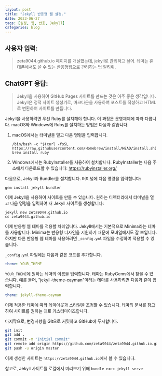 ```yaml
---
layout: post
title: "Jekyll 반응형 웹 설정."
date: 2023-06-27
tags: [설정, 웹, 반응, Jekyll]
categories: blog
---
```


## 사용자 입력:
> zeta9044.github.io 페이지를 개설했는데,  jekyll로 관리하고 싶어. 테마는 휴대폰에서도 쓸 수 있는 반응형웹으로 관리하는 법 알려줘.

## ChatGPT 응답:
> Jekyll을 사용하여 GitHub Pages 사이트를 만드는 것은 아주 좋은 생각입니다. Jekyll은 정적 사이트 생성기로, 마크다운을 사용하여 포스트를 작성하고 HTML로 변환하여 사이트를 만듭니다. 

Jekyll을 사용하려면 우선 Ruby를 설치해야 합니다. 이 과정은 운영체제에 따라 다릅니다. macOS와 Windows에 Ruby를 설치하는 방법은 다음과 같습니다.

1. macOS에서는 터미널을 열고 다음 명령을 입력합니다.

   ```
   /bin/bash -c "$(curl -fsSL https://raw.githubusercontent.com/Homebrew/install/HEAD/install.sh)"
   brew install ruby
   ```

2. Windows에서는 RubyInstaller를 사용하여 설치합니다. RubyInstaller는 다음 주소에서 다운로드할 수 있습니다: https://rubyinstaller.org/

다음으로, Jekyll과 Bundler를 설치합니다. 터미널에 다음 명령을 입력합니다:

```
gem install jekyll bundler
```

이제 Jekyll을 사용하여 사이트를 만들 수 있습니다. 원하는 디렉터리에서 터미널을 열고 다음 명령을 입력하여 새 Jekyll 사이트를 생성합니다:

```
jekyll new zeta9044.github.io
cd zeta9044.github.io
```

이제 반응형 웹 테마를 적용할 차례입니다. Jekyll에서는 기본적으로 Minima라는 테마를 사용합니다. Minima는 반응형 디자인을 지원하기 때문에 모바일에서도 잘 보입니다. 하지만 다른 반응형 웹 테마를 사용하려면 `_config.yml` 파일을 수정하여 적용할 수 있습니다.

`_config.yml` 파일에는 다음과 같은 코드를 추가합니다.

```yaml
theme: YOUR_THEME
```

`YOUR_THEME`에 원하는 테마의 이름을 입력합니다. 테마는 RubyGems에서 찾을 수 있습니다. 예를 들어, "jekyll-theme-cayman"이라는 테마를 사용하려면 다음과 같이 입력합니다.

```yaml
theme: jekyll-theme-cayman
```

이제 적용한 테마에 따라 레이아웃과 스타일을 조정할 수 있습니다. 테마의 문서를 참고하여 사이트를 원하는 대로 커스터마이즈합니다.

마지막으로, 변경사항을 Git으로 커밋하고 GitHub에 푸시합니다.

```bash
git init
git add .
git commit -m "Initial commit"
git remote add origin https://github.com/zeta9044/zeta9044.github.io.git
git push -u origin master
```

이제 생성한 사이트는 `https://zeta9044.github.io`에서 볼 수 있습니다.

참고로, Jekyll 사이트를 로컬에서 미리보기 위해 `bundle exec jekyll serve`

